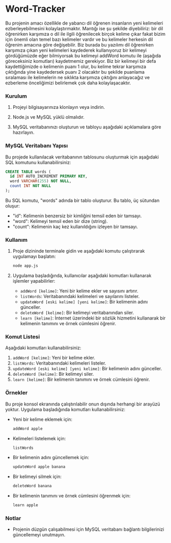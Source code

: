 # Word-Tracker


Bu projenin amacı özellikle de yabancı dil öğrenen insanların yeni kelimeleri ezberleyebilmesini kolaylaştırmaktır. Mantığı ise şu şekilde diyebiliriz: bir dil öğrenirken karşımıza o dil ile ilgili öğrenilecek birçok kelime çıkar fakat bizim için önemli olan temel bazı kelimeler vardır ve bu kelimeler herkesin dil öğrenim amacına göre değişebilir. Biz burada bu yazılımı dil öğrenirken karşımıza çıkan yeni kelimeleri kaydederek kullanıyoruz bir kelimeyi gördüğümüzde eğer bilmiyorsak bu kelimeyi addWord komutu ile (aşağıda göreceksiniz komutları) kaydetmemiz gerekiyor. Biz bir kelimeyi bir defa kaydettiğimizde o kelimenin puanı 1 olur, bu kelime tekrar karşımıza çıktığında yine kaydedersek puanı 2 olacaktır bu şekilde puanlama sıralaması ile kelimelerin ne sıklıkta karşımıza çıktığını anlayacağız ve ezberleme önceliğimizi belirlemek çok daha kolaylaşacaktır. 

### Kurulum

1. Projeyi bilgisayarınıza klonlayın veya indirin.

2. Node.js ve MySQL yüklü olmalıdır.

3. MySQL veritabanınızı oluşturun ve tabloyu aşağıdaki açıklamalara göre hazırlayın.

### MySQL Veritabanı Yapısı

Bu projede kullanılacak veritabanının tablosunu oluşturmak için aşağıdaki SQL komutunu kullanabilirsiniz:

```sql
CREATE TABLE words (
  id INT AUTO_INCREMENT PRIMARY KEY,
  word VARCHAR(255) NOT NULL,
  count INT NOT NULL
);
```

Bu SQL komutu, "words" adında bir tablo oluşturur. Bu tablo, üç sütundan oluşur:
- "id": Kelimenin benzersiz bir kimliğini temsil eden bir tamsayı.
- "word": Kelimeyi temsil eden bir dize (string).
- "count": Kelimenin kaç kez kullanıldığını izleyen bir tamsayı.

### Kullanım

1. Proje dizininde terminale gidin ve aşağıdaki komutu çalıştırarak uygulamayı başlatın:

   ```bash
   node app.js
   ```

2. Uygulama başladığında, kullanıcılar aşağıdaki komutları kullanarak işlemler yapabilirler:

   - `addWord [kelime]`: Yeni bir kelime ekler ve sayısını artırır.
   - `listWords`: Veritabanındaki kelimeleri ve sayılarını listeler.
   - `updateWord [eski kelime] [yeni kelime]`: Bir kelimenin adını günceller.
   - `deleteWord [kelime]`: Bir kelimeyi veritabanından siler.
   - `learn [kelime]`: İnternet üzerindeki bir sözlük hizmetini kullanarak bir kelimenin tanımını ve örnek cümlesini öğrenir.

### Komut Listesi

Aşağıdaki komutları kullanabilirsiniz:

1. `addWord [kelime]`: Yeni bir kelime ekler.
2. `listWords`: Veritabanındaki kelimeleri listeler.
3. `updateWord [eski kelime] [yeni kelime]`: Bir kelimenin adını günceller.
4. `deleteWord [kelime]`: Bir kelimeyi siler.
5. `learn [kelime]`: Bir kelimenin tanımını ve örnek cümlesini öğrenir.

### Örnekler

Bu proje konsol ekranında çalıştırılabilir onun dışında herhangi bir arayüzü yoktur.
Uygulama başladığında komutları kullanabilirsiniz:

- Yeni bir kelime eklemek için:
  ```bash
  addWord apple
  ```

- Kelimeleri listelemek için:
  ```bash
  listWords
  ```

- Bir kelimenin adını güncellemek için:
  ```bash
  updateWord apple banana
  ```

- Bir kelimeyi silmek için:
  ```bash
  deleteWord banana
  ```

- Bir kelimenin tanımını ve örnek cümlesini öğrenmek için:
  ```bash
  learn apple
  ```

### Notlar

- Projenin düzgün çalışabilmesi için MySQL veritabanı bağlantı bilgilerinizi güncellemeyi unutmayın.
